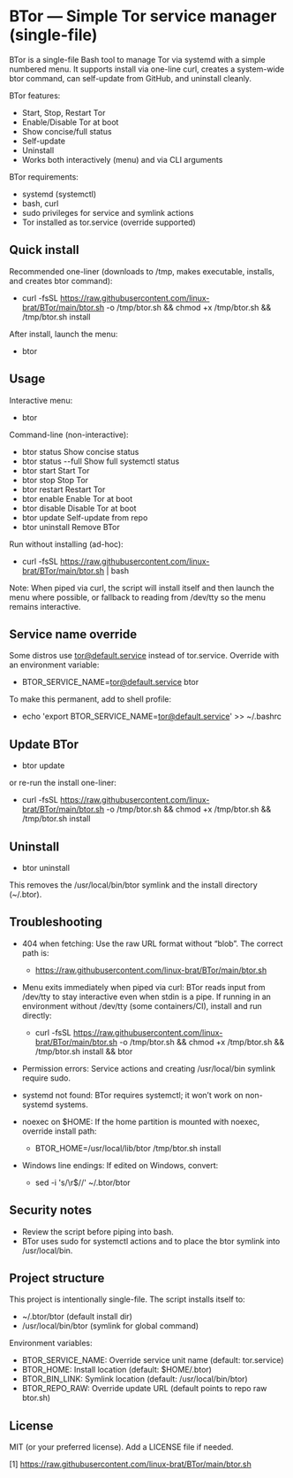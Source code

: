 # BTor — Simple Tor service manager (single-file)

BTor is a single-file Bash tool to manage Tor via systemd with a simple numbered menu. It supports install via one-line curl, creates a system-wide btor command, can self-update from GitHub, and uninstall cleanly.

BTor features:
- Start, Stop, Restart Tor
- Enable/Disable Tor at boot
- Show concise/full status
- Self-update
- Uninstall
- Works both interactively (menu) and via CLI arguments

BTor requirements:
- systemd (systemctl)
- bash, curl
- sudo privileges for service and symlink actions
- Tor installed as tor.service (override supported)

## Quick install

Recommended one-liner (downloads to /tmp, makes executable, installs, and creates btor command):

- curl -fsSL https://raw.githubusercontent.com/linux-brat/BTor/main/btor.sh -o /tmp/btor.sh && chmod +x /tmp/btor.sh && /tmp/btor.sh install

After install, launch the menu:

- btor

## Usage

Interactive menu:

- btor

Command-line (non-interactive):

- btor status            Show concise status
- btor status --full     Show full systemctl status
- btor start             Start Tor
- btor stop              Stop Tor
- btor restart           Restart Tor
- btor enable            Enable Tor at boot
- btor disable           Disable Tor at boot
- btor update            Self-update from repo
- btor uninstall         Remove BTor

Run without installing (ad-hoc):

- curl -fsSL https://raw.githubusercontent.com/linux-brat/BTor/main/btor.sh | bash

Note: When piped via curl, the script will install itself and then launch the menu where possible, or fallback to reading from /dev/tty so the menu remains interactive.

## Service name override

Some distros use tor@default.service instead of tor.service. Override with an environment variable:

- BTOR_SERVICE_NAME=tor@default.service btor

To make this permanent, add to shell profile:

- echo 'export BTOR_SERVICE_NAME=tor@default.service' >> ~/.bashrc

## Update BTor

- btor update

or re-run the install one-liner:

- curl -fsSL https://raw.githubusercontent.com/linux-brat/BTor/main/btor.sh -o /tmp/btor.sh && chmod +x /tmp/btor.sh && /tmp/btor.sh install

## Uninstall

- btor uninstall

This removes the /usr/local/bin/btor symlink and the install directory (~/.btor).

## Troubleshooting

- 404 when fetching: Use the raw URL format without “blob”. The correct path is:
  - https://raw.githubusercontent.com/linux-brat/BTor/main/btor.sh

- Menu exits immediately when piped via curl: BTor reads input from /dev/tty to stay interactive even when stdin is a pipe. If running in an environment without /dev/tty (some containers/CI), install and run directly:
  - curl -fsSL https://raw.githubusercontent.com/linux-brat/BTor/main/btor.sh -o /tmp/btor.sh && chmod +x /tmp/btor.sh && /tmp/btor.sh install && btor

- Permission errors: Service actions and creating /usr/local/bin symlink require sudo.

- systemd not found: BTor requires systemctl; it won’t work on non-systemd systems.

- noexec on $HOME: If the home partition is mounted with noexec, override install path:
  - BTOR_HOME=/usr/local/lib/btor /tmp/btor.sh install

- Windows line endings: If edited on Windows, convert:
  - sed -i 's/\r$//' ~/.btor/btor

## Security notes

- Review the script before piping into bash.
- BTor uses sudo for systemctl actions and to place the btor symlink into /usr/local/bin.

## Project structure

This project is intentionally single-file. The script installs itself to:
- ~/.btor/btor (default install dir)
- /usr/local/bin/btor (symlink for global command)

Environment variables:
- BTOR_SERVICE_NAME: Override service unit name (default: tor.service)
- BTOR_HOME: Install location (default: $HOME/.btor)
- BTOR_BIN_LINK: Symlink location (default: /usr/local/bin/btor)
- BTOR_REPO_RAW: Override update URL (default points to repo raw btor.sh)

## License

MIT (or your preferred license). Add a LICENSE file if needed.

[1] https://raw.githubusercontent.com/linux-brat/BTor/main/btor.sh